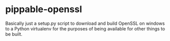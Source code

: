 pippable-openssl
================

Basically just a setup.py script to download and build OpenSSL on windows to a Python virtualenv for the purposes of being available for other things to be built.